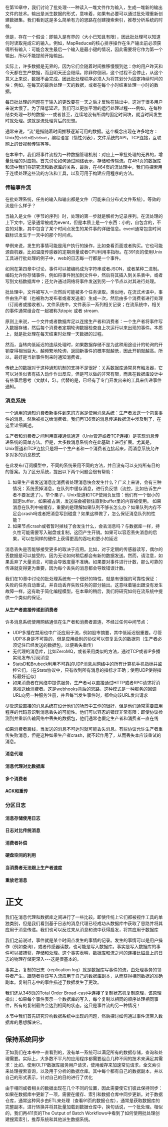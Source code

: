 在第10章中，我们讨论了批处理--一种读入一堆文件作为输入，生成一堆新的输出文件的技术。输出是派生数据的形式，意味着，如果有必要可以通过批处理重新创建数据集。我们看到这是多么简单有力的思路在创建搜索索引，推荐分析系统的时候。

但是，存在一个假设：即输入是有界的（大小已知且有限），因此批处理可以知道何时读取完成它的输入。例如，MapReduce的核心排序操作在生产输出前必须获得所有输入：可能会发生最后一个输入是最小键的情况，因此需要将它作为第一个输出，所以不能提前开始输出。

实际上，许多数据是无界的，因为它们会随着时间推移慢慢到达：你的用户昨天和今天都在生产数据，而且明天还会继续。除非你倒闭，这个过程不会停止，从这个意义上来说，数据不会完成。因此批处理程序必须人为将其划分为固定持续时间的块：例如，在每天的最后处理一天的数据，或者在每个小时结束处理一小时的数据。

每日批处理的问题在于输入的更改要在一天之后才反映在输出中，这对于很多用户来说太慢了。为了降低延迟，我们可以更加平滑的运行处理过程----例如，在每秒结束处理一秒的数据----或者甚至，连续地没有所谓的固定时间块，就当时间发生时就处理。这就是流处理背后的思想。

通常来说，"流"是指随着时间推移逐渐可用的数据。这个概念出现在许多地方：Unix的`stdin和stdout`，编程语言（惰性列表），文件系统的API，TCP连接，互联网上的音视频传输等等。

在本章中，我们将事件流视为一种数据管理机制：对应上一章批处理的无界的，增量处理的对应物。首先讨论如何通过网络表示，存储和传输流。在451页的数据库和流中我们将研究流和数据库的关系，最后，在464页的流处理中，我们将探索用于连续处理这些流的方法和工具，以及可用于构建应用程序的方法。

### 传输事件流

在批处理系统，任务的输入和输出都是文件（可能来自分布式文件系统）。等效的流是什么样子？

当输入是文件（字节的序列）时，处理的第一步就是解析为记录序列。在流处理的上下文中，记录通常被成为event，但是本质上是一个东西：小的，自包含的，不变的对象，其中包含了某个时间点发生的某件事的详细信息。event通常包含时间戳标识发生于一天中的那个时间点。

举例来说，发生的事情可能是用户执行的操作，比如查看页面或者购买。它也可能源自机器，比如温度传感器的定期测量或者CPU利用率指标。在391页的使用Unix工具进行批处理的例子中，web的日志每一行都是一个事件。

如同在第四章中讨论，事件可以被编码成为字符串或者JSON，或者某种二进制。编码允许你存储事件，例如将事件附加到文件中，然后将其插入到关系表中，或者写到文档数据库中；还允许通过网络将事件发送到另一个节点以对其进行处理。

批处理中，文件被写入一次然后可能被多个任务读取。类似地，在流式术语中，事件由生产者（也被称为发布者或者发送者）生成一次，然后由多个消费者进行处理（订阅者或接收者）。文件系统中，文件表示一系列相关记录；在流系统中，相关的事件通常组合在一起被称为topic 或者 stream.

原则上来说，一个文件或者数据库足以连接生产者和消费者：一个生产者将事件写入数据存储，然后每个消费者定期轮询数据检查自上次运行以来出现的事件。本质上，就是批处理在每天结束时处理一天数据的过程。

然而，当转向低延迟的连续处理时，如果数据存储不是为这种用途设计的轮询的开销变得相当巨大。越频繁地轮询，返回新事件的概率就越低，因此开销就越高。所以，最好是当新事件到来时通知消费者。

传统上的数据对于这种通知机制的支持不是很好：关系数据库通常具有触发器，它可以对类似表有插入动作作出反应，但是可以做的非常有限，而且在数据库设计中有些事后思考（文献4，5）。代替的是，已经有了专门开发出来的工具来传递事件通知。

### 消息系统

一个通用的通知消费者新事件到来的方案是使用消息系统：生产者发送一个包含事件的消息，然后被推送给消费者。我们再136页的消息传递数据流中涉及到了，在这里详细阐述。

生产者和消费者之间利用直接通信通道（Unix管道或者TCP连接）是实现消息传递系统的简单方法。但是，大多数消息系统会在此基础上进行扩展。尤其是，Unix管道和TCP连接只是将一个生产者和一个消费者连接起来，而消息系统允许多对多的消息模式

在此发布/订阅模型中，不同的系统采用不同的方法，并且没有可以支持所有目的的答案。为了区分系统，提出以下两个问题会很有帮助：

1. 如果生产者发送消息比消费者处理消息快会发生什么？广义上来讲，会有三种情况：系统丢掉消息，在队列中缓存消息，进行负反馈（流控，比如告诉生产者不要发送了）。举个栗子，Unix管道和TCP使用负反馈：他们有一个很小的固定buffer，如果被占满，发送端会被锁住直到buffer里的内容被使用。
   如果消息在队列中被缓存，重要的是理解如果队列不够长怎么办？如果队列内存不足会crash吗或者把消息写到磁盘？如果这样做了，怎么保证消息队列的性能？
2. 如果节点crash或者暂时掉线了会发生什么，会丢消息吗？与数据库一样，持久性可能需要写入磁盘或复制，这回产生开销。如果可以容忍丢失消息的后果，可以在同样的硬件上获得更高的吞吐和更小的延迟

消息丢失是否能够接受更多的取决于应用。比如，对于定期的传感器读写，偶尔的丢数据是可以接受的，因为无论如何稍后都会有新的数据发送。然而，请注意，如果丢弃了大量消息，可能会导致度量不准确。如果要对事件进行计数，那么可靠的传递就变得更为重要，因为每个丢失的消息都会导致错误计数。

我们在10章中讨论的批处理系统有一个很好的特性，就是有很强的可靠性保证：失败的任务自动重试，并自动丢弃失败任务的部分输出。这意味着输出跟没有发生故障一样，这有助于简化编程模型。在本章的稍后，我们将研究如何在流系统中提供一个类似的保证。

#### 从生产者直接传递到消费者

许多消息系统使用网络通信在生产者和消费者直连，不经过任何中间节点：

- UDP多播在禁用也中广泛应用于流，例如股市摘要，其中低延迟很重要。尽管UDP本身是不可靠的，但是应用级别的协议可以恢复丢失的数据包（生产者必须记住已经发送的数据包，以便丢失重传）
- 无代理的消息库，比如ZeroMQ，或者采用类似的方法，通过TCP或者IP多播实现发布/订阅消息
- StatsD和Brubeck利用不可靠的UDP消息从网络中的所有计算机手机指标并监控它们。（在Stats协议中，只有收到所有消息的指标才正确；使用UDP使得指标最好近似）
- 如果消费者在网络中提供服务，生产者可以直接通过HTTP或者RPC请求将消息推送给消费者。这是webhooks背后的思路，这种模式是一种服务的回调URL向另一种服务注册，并且每当发生事件时，都会向该URL发出请求

尽管这些直接的消息系统在设计他们的场景中工作的很好，但是他们通常需要应用程序的代码意识到消息丢失的可能性。他们可以容忍的错误非常有限：即使协议检测到并重新传输网络中丢失的数据包，他们通常也假定生产者和消费者一直在线

如果消费者离线，当发送的消息不可达时就可能丢失消息。有些协议允许生产者重传失败消息，但是这种如果生产者crash，就不起作用了，从而丢失本应该重试的消息。

#### 消息代理

#### 消息代理对比数据库

#### 多个消费者

#### ACK和重传

### 分区日志

#### 消息存储使用日志

#### 日志对比传统消息

#### 消费者补偿

#### 硬盘空间的利用

#### 当消费者无法跟上生产者速度

#### 重放老消息

# 正文

我们在消息代理和数据库之间进行了一些比较。即使传统上它们都被视作工具的单独类别，但是我们看到基于日志的消息代理已经成功从数据库中获取了思路并将其应用于消息传递。我们也可以反过来从消息和流中获得启发，将其应用于数据库

我们之前说过，事件就是某个时间点发生的事情的记录。发生的事情可以是用户操作（例如查询），或者传感器读数，也可能是写入数据库。事实是写入数据库的事件可以被捕获，存储和处理。这个事实表明，数据库和流之间的连接比磁盘上的日志的物理存储更深入---这是很基本的。

事实上，复制的日志（replication log）就是数据库写事件的流，由处理事务的领导者产生。跟随者将该写入流应用于自己的数据库副本，从而获得相同数据的准确副本。复制日志中的事件描述了数据发生了更改。

我们还从348页的Total Order Broad-cast中连接了复制状态机复制原理，该原理指出：如果每个事件表示一个数据库的写入，每个复制以相同的顺序处理相同事件，所有的复制最终会达到相同的状态。这只是事件流的另一种情况！

本节中我们首先研究异构数据系统中出现的问题，然后探讨如何通过事件流带入数据库的思想解决它。

## 保持系统同步

正如我们在本书中一直看到的，没有单一系统可以满足所有的数据存储，查询和处理需要。实际上，大多数不平凡的应用程序都需要组合几种不同的技术来满足其需求：比如，使用OLTP数据库服务用户请求，使用缓存来加速常见请求，全文索引来处理搜索查询，以及用于分析的数据仓库。其中每个都有自己的数据副本，并以自己的形式表示，针对自己的目的进行了优化

由于相同或者相关的数据出现在几个不同的位置，因此需要使它们彼此保持同步：如果在数据库中更新了一项，需要在缓存、索引和数据仓库中同步更新。对于数据仓库，通常这种同步由ETL来处理（查看91页的数据仓库），通常是获取数据库的完整副本，进行转换并将其批量加载到数据仓库中，换句话说，一个批处理。相似的，我们再411页的The Output of Batch Workflows中看到了如何使用批处理创建搜索索引，推荐系统和其他派生数据系统。